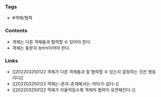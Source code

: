 ### Tags 
- #객체/협력 


### Contents 
- 객체는 다른 객체들과 협력할 수 있어야 한다. 
- 객체는 충분히 `협력적`이어야 한다. 


### Links
- [[202203250122 객체가 다른 객체들과 잘 협력할 수 있는지 결정하는 것은 행동이다]]
- [[202203250122 객체는-혼자-존재해서는-의미가-없다-]]
- [[202203250122 객체가 자율적일수록 객체의 협력이 유연해진다-]]
